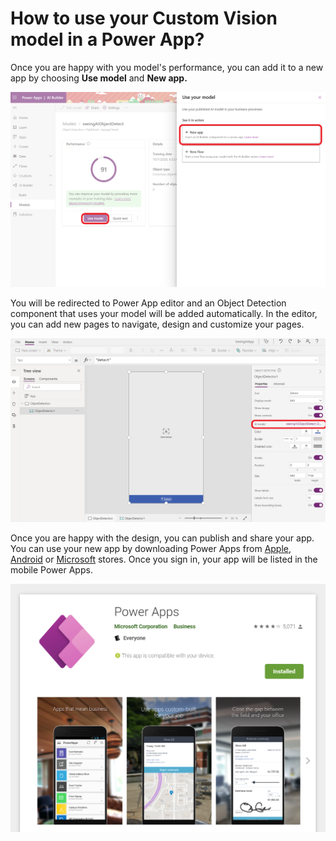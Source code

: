 # How to use your Custom Vision model in a Power App?

Once you are happy with you model's performance, you can add it to a new app by choosing **Use model** and **New app.** 

![Use your model in a new app](../../.gitbook/assets/createpapp.png)

You will be redirected to Power App editor and an Object Detection component that uses your model will be added automatically. In the editor, you can add new pages to navigate, design and customize your pages.

![Your AI model used in the Object Detection component](../../.gitbook/assets/powerappeditor.png)

Once you are happy with the design, you can publish and share your app. You can use your new app by downloading Power Apps from [Apple](https://apps.apple.com/us/app/power-apps/id1047318566), [Android](https://play.google.com/store/apps/details?id=com.microsoft.msapps&hl=en_US&gl=US) or [Microsoft](https://www.microsoft.com/en-us/p/power-apps/9nblggh5z8f3?ocid=9nblggh5z8f3_ORSEARCH_Bing&rtc=1#activetab=pivot:overviewtab) stores. Once you sign in, your app will be listed in the mobile Power Apps. 

![Power App in Android Play Store](../../.gitbook/assets/powerappsplaystore.png)

